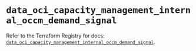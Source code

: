 # `data_oci_capacity_management_internal_occm_demand_signal`

Refer to the Terraform Registry for docs: [`data_oci_capacity_management_internal_occm_demand_signal`](https://registry.terraform.io/providers/hashicorp/oci/7.19.0/docs/data-sources/capacity_management_internal_occm_demand_signal).

